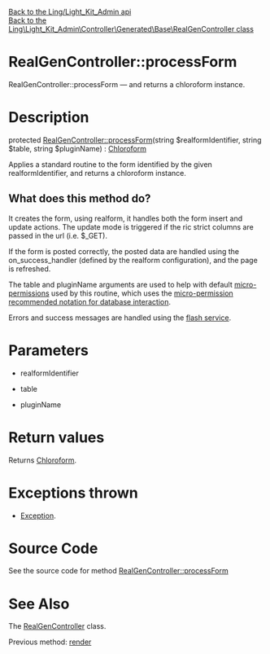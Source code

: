 [Back to the Ling/Light_Kit_Admin api](https://github.com/lingtalfi/Light_Kit_Admin/blob/master/doc/api/Ling/Light_Kit_Admin.md)<br>
[Back to the Ling\Light_Kit_Admin\Controller\Generated\Base\RealGenController class](https://github.com/lingtalfi/Light_Kit_Admin/blob/master/doc/api/Ling/Light_Kit_Admin/Controller/Generated/Base/RealGenController.md)


RealGenController::processForm
================



RealGenController::processForm — and returns a chloroform instance.




Description
================


protected [RealGenController::processForm](https://github.com/lingtalfi/Light_Kit_Admin/blob/master/doc/api/Ling/Light_Kit_Admin/Controller/Generated/Base/RealGenController/processForm.md)(string $realformIdentifier, string $table, string $pluginName) : [Chloroform](https://github.com/lingtalfi/Chloroform/blob/master/doc/api/Ling/Chloroform/Form/Chloroform.md)




Applies a standard routine to the form identified by the given realformIdentifier,
and returns a chloroform instance.

What does this method do?
----------------

It creates the form, using realform,
it handles both the form insert and update actions.
The update mode is triggered if the ric strict columns are passed in the url (i.e. $_GET).

If the form is posted correctly, the posted data are handled using the on_success_handler (defined
by the realform configuration), and the page is refreshed.

The table and pluginName arguments are used to help with default [micro-permissions](https://github.com/lingtalfi/Light_MicroPermission) used
by this routine, which uses the [micro-permission recommended notation for database interaction](https://github.com/lingtalfi/Light_MicroPermission/blob/master/doc/pages/recommended-micropermission-notation.md#database-interaction).


Errors and success messages are handled using the [flash service](https://github.com/lingtalfi/Light_Flasher/).




Parameters
================


- realformIdentifier

    

- table

    

- pluginName

    


Return values
================

Returns [Chloroform](https://github.com/lingtalfi/Chloroform/blob/master/doc/api/Ling/Chloroform/Form/Chloroform.md).


Exceptions thrown
================

- [Exception](http://php.net/manual/en/class.exception.php).&nbsp;







Source Code
===========
See the source code for method [RealGenController::processForm](https://github.com/lingtalfi/Light_Kit_Admin/blob/master/Controller/Generated/Base/RealGenController.php#L72-L207)


See Also
================

The [RealGenController](https://github.com/lingtalfi/Light_Kit_Admin/blob/master/doc/api/Ling/Light_Kit_Admin/Controller/Generated/Base/RealGenController.md) class.

Previous method: [render](https://github.com/lingtalfi/Light_Kit_Admin/blob/master/doc/api/Ling/Light_Kit_Admin/Controller/Generated/Base/RealGenController/render.md)<br>

